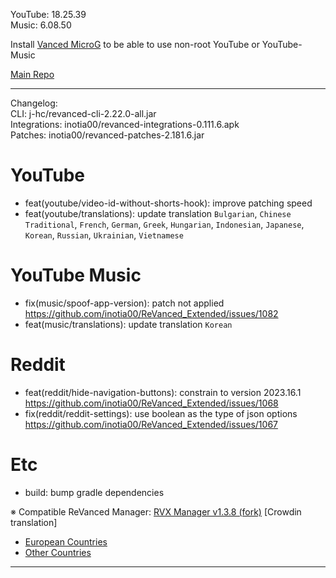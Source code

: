 YouTube: 18.25.39  
Music: 6.08.50  

Install [Vanced MicroG](https://github.com/inotia00/VancedMicroG/releases) to be able to use non-root YouTube or YouTube-Music  

[Main Repo](https://github.com/NoName-exe/revanced-extended-mnml)  

---
Changelog:  
CLI: j-hc/revanced-cli-2.22.0-all.jar  
Integrations: inotia00/revanced-integrations-0.111.6.apk  
Patches: inotia00/revanced-patches-2.181.6.jar  

YouTube
==
- feat(youtube/video-id-without-shorts-hook): improve patching speed
- feat(youtube/translations): update translation
`Bulgarian`, `Chinese Traditional`, `French`, `German`, `Greek`, `Hungarian`, `Indonesian`, `Japanese`, `Korean`, `Russian`, `Ukrainian`, `Vietnamese`


YouTube Music
==
- fix(music/spoof-app-version): patch not applied https://github.com/inotia00/ReVanced_Extended/issues/1082
- feat(music/translations): update translation
`Korean`


Reddit
==
- feat(reddit/hide-navigation-buttons): constrain to version 2023.16.1 https://github.com/inotia00/ReVanced_Extended/issues/1068
- fix(reddit/reddit-settings): use boolean as the type of json options https://github.com/inotia00/ReVanced_Extended/issues/1067


Etc
==
- build: bump gradle dependencies


※ Compatible ReVanced Manager: [RVX Manager v1.3.8 (fork)](https://github.com/inotia00/revanced-manager/releases/tag/v1.3.8)
[Crowdin translation]
- [European Countries](https://crowdin.com/project/revancedextendedeu)
- [Other Countries](https://crowdin.com/project/revancedextended)
---  
